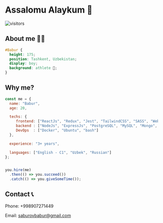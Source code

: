 # Assalomu Alaykum 👋

![visitors](https://visitor-badge.laobi.icu/badge?page_id=SaburovBabur)

## About me 👨‍💻

~~~css
#Babur {
  height: 175;
  position: Tashkent, Uzbekistan;  
  display: boy; 
  background: athlete 🥊; 
}
~~~

## Why me?

~~~js
const me = {
  name: "Babur",
  age: 20,

  techs: {
     frontend: ["ReactJs", "Redux", "Jest", "TailwindCSS", "SASS", "Webpack", "Vite", "git"],
     backend : ["NodeJs", "ExpressJs", "PostgreSQL", "MySQL", "Mongo", "Jest", "Redis", "git"],
     DevOps  : ["Docker", "Ubuntu", "bash"]
  },

  experience: "3+ years",

  languages: ["English - C1", "Uzbek", "Russian"]
};


you.hire(me)
  .then(() => you.succeed())
  .catch(() => you.giveSomeTime());
~~~


## Contact 📞

Phone: +998907271449

Email: saburovbabur@gmail.com
